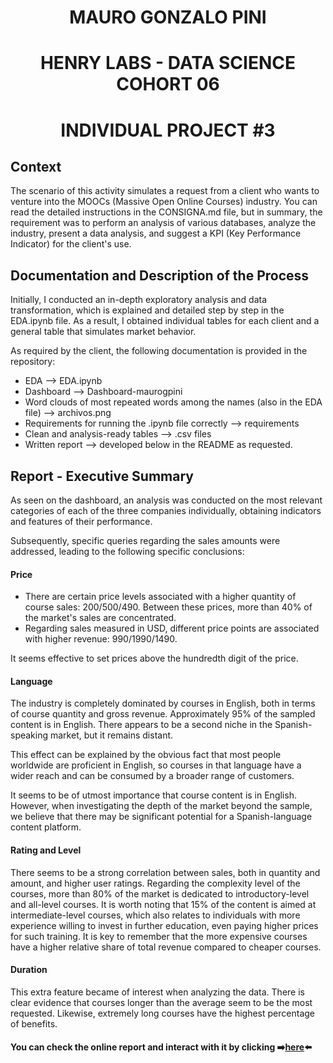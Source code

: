 <h1 align=center> MAURO GONZALO PINI
<h1 align=center> HENRY LABS - DATA SCIENCE COHORT 06
<h1 align=center> INDIVIDUAL PROJECT #3

## **Context**

The scenario of this activity simulates a request from a client who wants to venture into the MOOCs (Massive Open Online Courses) industry. You can read the detailed instructions in the CONSIGNA.md file, but in summary, the requirement was to perform an analysis of various databases, analyze the industry, present a data analysis, and suggest a KPI (Key Performance Indicator) for the client's use.

## **Documentation and Description of the Process**

Initially, I conducted an in-depth exploratory analysis and data transformation, which is explained and detailed step by step in the EDA.ipynb file. As a result, I obtained individual tables for each client and a general table that simulates market behavior.

As required by the client, the following documentation is provided in the repository:

* EDA --> EDA.ipynb
* Dashboard --> Dashboard-maurogpini
* Word clouds of most repeated words among the names (also in the EDA file) --> archivos.png
* Requirements for running the .ipynb file correctly --> requirements
* Clean and analysis-ready tables --> .csv files
* Written report --> developed below in the README as requested.

## **Report - Executive Summary**

As seen on the dashboard, an analysis was conducted on the most relevant categories of each of the three companies individually, obtaining indicators and features of their performance.

Subsequently, specific queries regarding the sales amounts were addressed, leading to the following specific conclusions:

#### Price
* There are certain price levels associated with a higher quantity of course sales: 200/500/490. Between these prices, more than 40% of the market's sales are concentrated.
* Regarding sales measured in USD, different price points are associated with higher revenue: 990/1990/1490.

It seems effective to set prices above the hundredth digit of the price.

#### Language

The industry is completely dominated by courses in English, both in terms of course quantity and gross revenue. Approximately 95% of the sampled content is in English. There appears to be a second niche in the Spanish-speaking market, but it remains distant.

This effect can be explained by the obvious fact that most people worldwide are proficient in English, so courses in that language have a wider reach and can be consumed by a broader range of customers.

It seems to be of utmost importance that course content is in English. However, when investigating the depth of the market beyond the sample, we believe that there may be significant potential for a Spanish-language content platform.

#### Rating and Level

There seems to be a strong correlation between sales, both in quantity and amount, and higher user ratings.
Regarding the complexity level of the courses, more than 80% of the market is dedicated to introductory-level and all-level courses.
It is worth noting that 15% of the content is aimed at intermediate-level courses, which also relates to individuals with more experience willing to invest in further education, even paying higher prices for such training. It is key to remember that the more expensive courses have a higher relative share of total revenue compared to cheaper courses.

#### Duration

This extra feature became of interest when analyzing the data. There is clear evidence that courses longer than the average seem to be the most requested. Likewise, extremely long courses have the highest percentage of benefits.

#### You can check the online report and interact with it by clicking ➡️[here](https://www.novypro.com/project/reporte-sobre-moocs-varias-p%C3%A1ginas)⬅️


